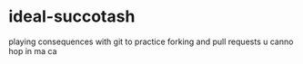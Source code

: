 # ideal-succotash
playing consequences with git to practice forking and pull requests
u canno hop in ma ca
